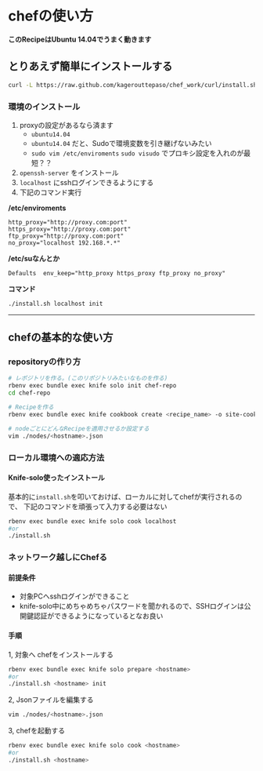 chefの使い方
=======================

**このRecipeはUbuntu 14.04でうまく動きます**

## とりあえず簡単にインストールする

``` sh
curl -L https://raw.github.com/kagerouttepaso/chef_work/curl/install.sh | sh
```

### 環境のインストール

1. proxyの設定があるなら済ます
    - `ubuntu14.04`
    - `ubuntu14.04` だと、Sudoで環境変数を引き継げないみたい
    - `sudo vim /etc/enviroments` `sudo visudo` でプロキシ設定を入れのが最短？？
1. `openssh-server` をインストール
1. `localhost` にsshログインできるようにする
1. 下記のコマンド実行


**/etc/enviroments**

```
http_proxy="http://proxy.com:port"
https_proxy="http://proxy.com:port"
ftp_proxy="http://proxy.com:port"
no_proxy="localhost 192.168.*.*"
```

**/etc/suなんとか**

```
Defaults  env_keep="http_proxy https_proxy ftp_proxy no_proxy"
```

**コマンド**

```bash
./install.sh localhost init
```

---

## chefの基本的な使い方

### repositoryの作り方

``` bash
# レポジトリを作る。(このリポジトリみたいなものを作る)
rbenv exec bundle exec knife solo init chef-repo
cd chef-repo

# Recipeを作る
rbenv exec bundle exec knife cookbook create <recipe_name> -o site-cookbooks/

# nodeごとにどんなRecipeを適用させるか設定する
vim ./nodes/<hostname>.json
```

### ローカル環境への適応方法

#### Knife-solo使ったインストール
基本的に`install.sh`を叩いておけば、ローカルに対してchefが実行されるので、
下記のコマンドを頑張って入力する必要はない

```bash
rbenv exec bundle exec knife solo cook localhost
#or
./install.sh
```

### ネットワーク越しにChefる
#### 前提条件

- 対象PCへsshログインができること
- knife-solo中にめちゃめちゃパスワードを聞かれるので、SSHログインは公開鍵認証ができるようになっているとなお良い

#### 手順

1, 対象へ chefをインストールする

```bash
rbenv exec bundle exec knife solo prepare <hostname>
#or
./install.sh <hostname> init
```

2, Jsonファイルを編集する

```bash
vim ./nodes/<hostname>.json
```

3, chefを起動する

```bash
rbenv exec bundle exec knife solo cook <hostname>
#or
./install.sh <hostname>
```
